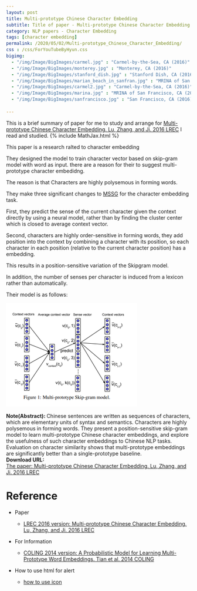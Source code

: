 ```yaml
---
layout: post
title: Multi-prototype Chinese Character Embedding
subtitle: Title of paper - Multi-prototype Chinese Character Embedding
category: NLP papers - Character Embedding
tags: [character embedding]
permalink: /2020/05/02/Multi-prototype_Chinese_Character_Embedding/
css : /css/ForYouTubeByHyun.css
bigimg: 
  - "/img/Image/BigImages/carmel.jpg" : "Carmel-by-the-Sea, CA (2016)"
  - "/img/Image/BigImages/monterey.jpg" : "Monterey, CA (2016)"
  - "/img/Image/BigImages/stanford_dish.jpg" : "Stanford Dish, CA (2016)"
  - "/img/Image/BigImages/marian_beach_in_sanfran.jpg" : "MRINA of San Francisco, CA (2016)"
  - "/img/Image/BigImages/carmel2.jpg" : "Carmel-by-the-Sea, CA (2016)"
  - "/img/Image/BigImages/marina.jpg" : "MRINA of San Francisco, CA (2016)"
  - "/img/Image/BigImages/sanfrancisco.jpg" : "San Francisco, CA (2016)"
  
---
```


This is a brief summary of paper for me to study and arrange for [Multi-prototype Chinese Character Embedding. Lu, Zhang, and Ji. 2016 LREC](https://www.aclweb.org/anthology/L16-1138/) I read and studied. 
{% include MathJax.html %}

This paper is a research ralted to character embedding 

They designed the model to train character vector based on skip-gram model with word as input. there are a reason for their to suggest multi-prototype character embedidng. 

The reason is that Characters are highly polysemous in forming words.

They make three significant changes to [MSSG](https://www.aclweb.org/anthology/D14-1113/) for the character embedding task.

First, they predict the sense of the current character given the context directly by using a neural model, rather than by finding the cluster center which is closed to average context vector. 

Second, characters are highly order-sensitive in forming words, they add position into the context by combining a character with its position, so each character in each position (relative to the current character position) has a embedding.

This results in a position-sensitive variation of the Skipgram model.

In addition, the number of senses per character is induced from a lexicon rather than automatically.

Their model is as follows:

![Lu, Zhang, and Ji. 2016 LREC](/img/Image/NaturalLanguageProcessing/NLPLabs/Paper_Investigation/Word2Vec/2020-05-02-Multi-prototype_Chinese_Character_Embedding/Multi-prototype_embedding.PNG)

<div class="alert alert-info" role="alert"><i class="fa fa-info-circle"></i> <b>Note(Abstract): </b>
Chinese sentences are written as sequences of characters, which are elementary units of syntax and semantics. Characters are highly polysemous in forming words. They present a position-sensitive skip-gram model to learn multi-prototype Chinese character embeddings, and explore the usefulness of such character embeddings to Chinese NLP tasks. Evaluation on character similarity shows that multi-prototype embeddings are significantly better than a single-prototype baseline.
</div>
    
<div class="alert alert-success" role="alert"><i class="fa fa-paperclip fa-lg"></i> <b>Download URL: </b><br>
  <a href="https://www.aclweb.org/anthology/L16-1138/">The paper:  Multi-prototype Chinese Character Embedding. Lu, Zhang, and Ji. 2016 LREC</a>
</div>

# Reference 

- Paper 
  - [LREC 2016 version: Multi-prototype Chinese Character Embedding. Lu, Zhang, and Ji. 2016 LREC](https://www.aclweb.org/anthology/L16-1138/)
  
  
- For Information 
  - [COLING 2014 version: A Probabilistic Model for Learning Multi-Prototype Word Embeddings. Tian et al. 2014 COLING](https://www.aclweb.org/anthology/C14-1016/)
  
  
- How to use html for alert
  - [how to use icon](http://idratherbewriting.com/documentation-theme-jekyll/mydoc_icons.html)
    

